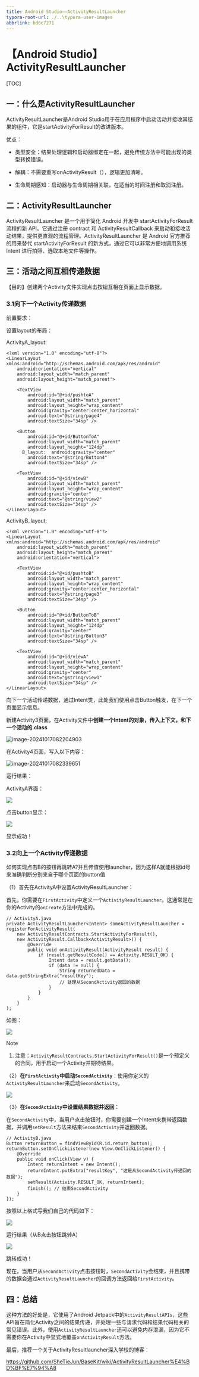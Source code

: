 ```yaml
---
title: Android Studio——ActivityResultLauncher
typora-root-url: ./..\typora-user-images
abbrlink: bd6c7271
---
```


# 【Android Studio】ActivityResultLauncher

[TOC]



## 一：什么是ActivityResultLauncher

ActivityResultLauncher是Android Studio用于在应用程序中启动活动并接收其结果的组件，它是startActivityForResult的改进版本。

优点：

- 类型安全：结果处理逻辑和启动器绑定在一起，避免传统方法中可能出现的类型转换错误。

- 解耦：不需要重写onActivityResult（），逻辑更加清晰。

- 生命周期感知：启动器与生命周期相关联，在适当的时间注册和取消注册。

  

## 二：ActivityResultLauncher

ActivityResultLauncher 是一个用于简化 Android 开发中 startActivityForResult 流程的新 API。它通过注册 contract 和 ActivityResultCallback 来启动和接收活动结果，提供更直观的流程管理。ActivityResultLauncher 是 Android 官方推荐的用来替代 startActivityForResult 的新方式，通过它可以非常方便地调用系统 Intent 进行拍照、选取本地文件等操作。

## 三：活动之间互相传递数据

【目的】创建两个Activity文件实现点击按钮互相在页面上显示数据。

### 3.1向下一个Activity传递数据

前置要求：

设置layout的布局：

ActivityA_layout:

```
<?xml version="1.0" encoding="utf-8"?>
<LinearLayout xmlns:android="http://schemas.android.com/apk/res/android"
    android:orientation="vertical"
    android:layout_width="match_parent"
    android:layout_height="match_parent">

    <TextView
        android:id="@+id/pushtoA"
        android:layout_width="match_parent"
        android:layout_height="wrap_content"
        android:gravity="center|center_horizontal"
        android:text="@string/page4"
        android:textSize="34sp" />

    <Button
        android:id="@+id/ButtonToA"
        android:layout_width="match_parent"
        android:layout_height="124dp"
      B_layout:  android:gravity="center"
        android:text="@string/Button4"
        android:textSize="34sp" />

    <TextView
        android:id="@+id/viewB"
        android:layout_width="match_parent"
        android:layout_height="wrap_content"
        android:gravity="center"
        android:text="@string/view2"
        android:textSize="34sp" />
</LinearLayout>
```

ActivityB_layout:

```
<?xml version="1.0" encoding="utf-8"?>
<LinearLayout xmlns:android="http://schemas.android.com/apk/res/android"
    android:layout_width="match_parent"
    android:layout_height="match_parent"
    android:orientation="vertical">

    <TextView
        android:id="@+id/pushtoB"
        android:layout_width="match_parent"
        android:layout_height="wrap_content"
        android:gravity="center|center_horizontal"
        android:text="@string/page3"
        android:textSize="34sp" />

    <Button
        android:id="@+id/ButtonToB"
        android:layout_width="match_parent"
        android:layout_height="124dp"
        android:gravity="center"
        android:text="@string/Button3"
        android:textSize="34sp" />

    <TextView
        android:id="@+id/viewA"
        android:layout_width="match_parent"
        android:layout_height="wrap_content"
        android:gravity="center"
        android:text="@string/view1"
        android:textSize="34sp" />
</LinearLayout>
```

向下一个活动传递数据，通过Intent类，此处我们使用点击Button触发，在下一个页面显示信息。

新建Activity3页面，在Activity文件中**创建一个Intent的对象，传入上下文，和下一个活动的.class**

![image-20241017082204903](C:\Users\张佳悦\AppData\Roaming\Typora\typora-user-images\image-20241017082204903.png)

在Activity4页面，写入以下内容：

![image-20241017082339651](C:\Users\张佳悦\AppData\Roaming\Typora\typora-user-images\image-20241017082339651.png)

运行结果：

ActivityA界面：

![](/image-20241017082745539.png)

点击button<push to B>显示：

![](/image-20241017082833606.png)

显示成功！

### 3.2向上一个Activity传递数据

如何实现点击B的按钮再跳转A?并且传值使用launcher，因为这样A就能根据id号来准确判断分别来自于哪个页面的button值

（1）首先在ActivityA中设置ActivityResultLauncher：

首先，你需要在`FirstActivity`中定义一个`ActivityResultLauncher`。这通常是在你的Activity的`onCreate`方法中完成的。

```
// ActivityA.java  
private ActivityResultLauncher<Intent> someActivityResultLauncher = registerForActivityResult(  
    new ActivityResultContracts.StartActivityForResult(),  
    new ActivityResult.Callback<ActivityResult>() {  
        @Override  
        public void onActivityResult(ActivityResult result) {  
            if (result.getResultCode() == Activity.RESULT_OK) {  
                Intent data = result.getData();  
                if (data != null) {  
                    String returnedData = data.getStringExtra("resultKey");  
                    // 处理从SecondActivity返回的数据  
                }  
            }  
        }  
    }  
);
```

如图：

![](/image-20241017085614736.png)



> [!NOTE]
>
> 1. 注意：`ActivityResultContracts.StartActivityForResult()`是一个预定义的合同，用于启动一个Activity并期待结果。

（2）**在`FirstActivity`中启动`SecondActivity`**：使用你定义的`ActivityResultLauncher`来启动`SecondActivity`。

![](/image-20241017085737475.png)

（3）**在`SecondActivity`中设置结果数据并返回**：

在`SecondActivity`中，当用户点击按钮时，你需要创建一个Intent来携带返回数据，并调用`setResult`方法来结束`SecondActivity`并返回数据。

```
// ActivityB.java  
Button returnButton = findViewById(R.id.return_button);  
returnButton.setOnClickListener(new View.OnClickListener() {  
    @Override  
    public void onClick(View v) {  
        Intent returnIntent = new Intent();  
        returnIntent.putExtra("resultKey", "这是从SecondActivity传递回的数据");  
        setResult(Activity.RESULT_OK, returnIntent);  
        finish(); // 结束SecondActivity  
    }  
});
```

按照以上格式写我们自己的代码如下：

![](/image-20241017085823464.png)



运行结果（从B点击按钮跳转A）

![](/image-20241017083611450.png)

跳转成功！

现在，当用户从`SecondActivity`点击按钮时，`SecondActivity`会结束，并且携带的数据会通过`ActivityResultLauncher`的回调方法返回给`FirstActivity`。

## 四：总结

这种方法的好处是，它使用了Android Jetpack中的`ActivityResultAPIs`，这些API旨在简化Activity之间的结果传递，并处理一些与请求代码和结果代码相关的常见错误。此外，使用`ActivityResultLauncher`还可以避免内存泄漏，因为它不需要你在Activity中显式地覆盖`onActivityResult`方法。

最后，推荐一个关于ActivityResultlauncher深入学校的博客：

https://github.com/SheTieJun/BaseKit/wiki/ActivityResultLauncher%E4%BD%BF%E7%94%A8